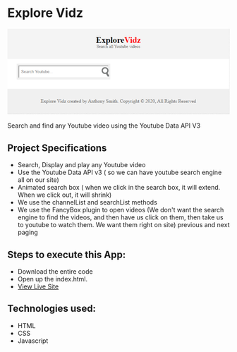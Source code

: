 # Explore Vidz
![title-pic](explorevidz.png)

Search and find any Youtube video using the Youtube Data API V3

## Project Specifications

- Search, Display and play any Youtube video 
- Use the Youtube Data API v3 ( so we can have youtube search engine all on our site)
- Animated search box ( when we click in the search box, it will extend. When we click out, it will shrink)
- We use the channelList and searchList methods
- We use the FancyBox plugin to open videos (We don't want the search engine to find the videos, and then have us click on them, then take us to youtube to watch them. We want them right on site)
previous and next paging
 
## Steps to execute this App:
- Download the entire code 
- Open up the index.html.
- [View Live Site]()

## Technologies used: 
- HTML
- CSS
- Javascript

